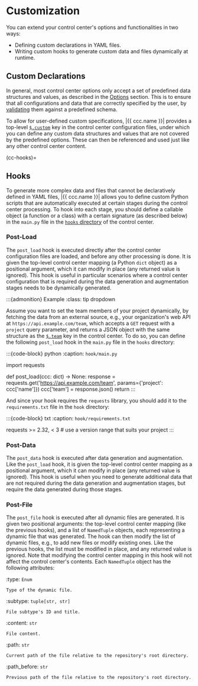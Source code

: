 # Customization

You can extend your control center's options and functionalities in two ways:
- Defining custom declarations in YAML files.
- Writing custom hooks to generate custom data and files dynamically at runtime.


## Custom Declarations

In general, most control center options only accept a set of
predefined data structures and values, as described in the
[Options](#manual-control-options) section.
This is to ensure that all configurations and data that are
correctly specified by the user, by [validating](#manual-control-validation) them against
a predefined schema.

To allow for user-defined custom specifications, |{{ ccc.name }}| provides a top-level
[`$.custom`](#ccc-custom) key in the control center configuration files, under which you can define
any custom data structures and values that are not covered by the predefined options.
These can then be referenced and used just like any other control center content.


(cc-hooks)=
## Hooks

To generate more complex data and files that cannot be declaratively defined in YAML files,
|{{ ccc.name }}| allows you to define custom Python scripts
that are automatically executed at certain stages during the control center processing.
To hook into each stage, you should define a callable object (a function or a class)
with a certain signature (as described below) in the `main.py` file in the
[`hooks` directory](#manual-control-structure-hooks) of the control center.

### Post-Load

The `post_load` hook is executed directly after the control center configuration files are loaded,
and before any other processing is done.
It is given the top-level control center mapping (a Python `dict` object) as a positional argument,
which it can modify in place (any returned value is ignored).
This hook is useful in particular scenarios where a control center configuration that is required
during the data generation and augmentation stages needs to be dynamically generated.

:::{admonition} Example
:class: tip dropdown

Assume you want to set the team members of your project dynamically,
by fetching the data from an external source, e.g., your organization's web API
at `https://api.example.com/team`, which accepts a `GET` request with a `project` query parameter,
and returns a JSON object with the same structure as the [`$.team`](#ccc-team) key in the control center.
To do so, you can define the following `post_load` hook in the `main.py` file in the `hooks` directory:

:::{code-block} python
:caption: `hook/main.py`

import requests

def post_load(ccc: dict) -> None:
    response = requests.get('https://api.example.com/team', params={'project': ccc['name']})
    ccc['team'] = response.json()
    return
:::

And since your hook requires the `requests` library,
you should add it to the `requirements.txt` file in the `hook` directory:

:::{code-block} txt
:caption: `hook/requirements.txt`

requests >= 2.32, < 3  # use a version range that suits your project
:::

### Post-Data

The `post_data` hook is executed after data generation and augmentation.
Like the `post_load` hook, it is given the top-level control center mapping as a positional argument,
which it can modify in place (any returned value is ignored).
This hook is useful when you need to generate additional data that are
not required during the data generation and augmentation stages,
but require the data generated during those stages.


### Post-File

The `post_file` hook is executed after all dynamic files are generated.
It is given two positional arguments:
the top-level control center mapping (like the previous hooks),
and a list of `NamedTuple` objects, each representing a dynamic file that was generated.
The hook can then modify the list of dynamic files, e.g., to add new files or modify existing ones.
Like the previous hooks, the list must be modified in place, and any returned value is ignored.
Note that modifying the control center mapping in this hook
will not affect the control center's contents.
Each `NamedTuple` object has the following attributes:

:type: `Enum`

    Type of the dynamic file.
:subtype: `tuple[str, str]`

    File subtype's ID and title.
:content: `str`

    File content.
:path: `str`

    Current path of the file relative to the repository's root directory.
:path_before: `str`

    Previous path of the file relative to the repository's root directory.
